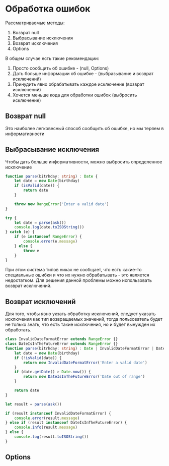 # Обработка ошибок

Рассматриваемые методы:
1. Возврат null
2. Выбрасывание исключения
3. Возврат исключения
4. Options

В общем случае есть такие рекомендации:
1. Просто сообщить об ошибке - (null, Options)
2. Дать больше информации об ошибке - (выбразывание и возврат исключений)
3. Принудить явно обрабатывать каждое исключение (возврат исключений)
4. Хочется меньше кода для обработки ошибок (выбросить исключение)

## Возврат null
Это наиболее легковесный способ сообщить об ошибке, но мы теряем в
информативности

## Выбрасывание исключения
Чтобы дать больше информативности, можно выбросить определенное исключение

```typescript
function parse(bitrhday: string) : Date {
	let date = new Date(birthday)
	if (isValid(date)) {
		return date
	}

	throw new RangeError('Enter a valid date')
}

try {
	let date = parse(ask())
	console.log(date.toISOString())
} catch (e) {
	if (e instanceof RangeError) {
		console.error(e.message)
	} else {
		throw e
	}
}
```

При этом система типов никак не сообщает, что есть какие-то специальные
ошибки и что их нужно обрабатывать - это является недостатком.
Для решения данной проблемы можно использовать возврат исключений.


## Возврат исключений
Для того, чтобы явно укзать обработку исключений, следует указать исключения
как тип возвращаемых значений, тогда пользователь будет не только знать, что
есть такие исключения, но и будет вынужден их обработать.

```typescript
class InvalidDateFormatError extends RangeError {}
class DateIsInTheFutureError extends RangeError {}
function parse(bitrhday: string) : Date | InvalidDateFormatError | DateIsInTheFutureError {
	let date = new Date(birthday)
	if (!isValid(date)) {
		return new InvalidDateFormatError('Enter a valid date')
	}
	if (date.getDate() > Date.now()) {
		return new DateIsInTheFutureError('Date out of range')
	}

	return date
}

let result = parse(ask())

if (result instanceof InvalidDateFormatError) {
	console.error(result.message)
} else if (result instanceof DateIsInTheFutureError) {
	console.info(result.message)
} else {
	console.log(result.toISOString())
}
```


## Options
